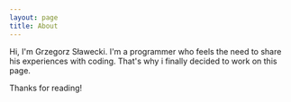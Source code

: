 ```yaml
---
layout: page
title: About
---
```


<p class="message">
  Hi, I'm Grzegorz Sławecki. I'm a programmer who feels the need to share his experiences with coding. That's why i finally decided to work on this page.
</p>

Thanks for reading!
